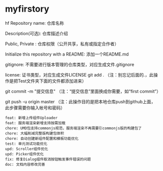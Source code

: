 # myfirstory
hf
Repository name: 仓库名称

Description(可选): 仓库描述介绍

Public, Private : 仓库权限（公开共享，私有或指定合作者）

Initialize this repository with a README: 添加一个README.md

gitignore: 不需要进行版本管理的仓库类型，对应生成文件.gitignore

license: 证书类型，对应生成文件LICENSE
git add .        （注：别忘记后面的.，此操作是把Test文件夹下面的文件都添加进来）

git commit  -m  "提交信息"  （注：“提交信息”里面换成你需要，如“first commit”）

git push -u origin master   （注：此操作目的是把本地仓库push到github上面，此步骤需要你输入帐号和密码）

    feat: 新增上传组件Uploader
    feat: 服务端渲染新增支持按需加载
    chore: UMD包支持commonjs规范，服务端渲染不再需要引commonjs版的构建包了
    chore: 大幅削减完整版构建包体积
    chore: 自动创建新组件配置和模板功能优化
    test: 单元测试功能优化
    upd: Scroller组件优化
    upd: Picker组件优化
    fix: 修复Dialog组件取消按钮触发事件错误的问题
    doc: 文档内容修改完善
